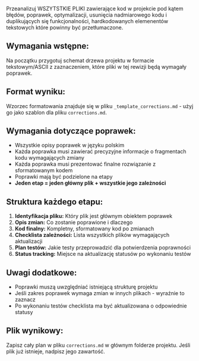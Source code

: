 Przeanalizuj WSZYTSTKIE PLIKI zawierające kod w projekcie pod kątem błędów, poprawek, optymalizacji, usunięcia nadmiarowego kodu i duplikujących się funkcjonalności, hardkodowanych elemenentów tekstowych które powinny być przetłumaczone.

## Wymagania wstępne:

Na początku przygotuj schemat drzewa projektu w formacie tekstowym/ASCII z zaznaczeniem, które pliki w tej rewizji będą wymagały poprawek.

## Format wyniku:

Wzorzec formatowania znajduje się w pliku `_template_corrections.md` - użyj go jako szablon dla pliku `corrections.md`.

## Wymagania dotyczące poprawek:

- Wszystkie opisy poprawek w języku polskim
- Każda poprawka musi zawierać precyzyjne informacje o fragmentach kodu wymagających zmiany
- Każda poprawka musi prezentować finalne rozwiązanie z sformatowanym kodem
- Poprawki mają być podzielone na etapy
- **Jeden etap = jeden główny plik + wszystkie jego zależności**

## Struktura każdego etapu:

1. **Identyfikacja pliku:** Który plik jest głównym obiektem poprawek
2. **Opis zmian:** Co zostanie poprawione i dlaczego
3. **Kod finalny:** Kompletny, sformatowany kod po zmianach
4. **Checklista zależności:** Lista wszystkich plików wymagających aktualizacji
5. **Plan testów:** Jakie testy przeprowadzić dla potwierdzenia poprawności
6. **Status tracking:** Miejsce na aktualizację statusów po wykonaniu testów

## Uwagi dodatkowe:

- Poprawki muszą uwzględniać istniejącą strukturę projektu
- Jeśli zakres poprawek wymaga zmian w innych plikach - wyraźnie to zaznacz
- Po wykonaniu testów checklista ma być aktualizowana o odpowiednie statusy

## Plik wynikowy:

Zapisz cały plan w pliku `corrections.md` w głównym folderze projektu. Jeśli plik już istnieje, nadpisz jego zawartość.
